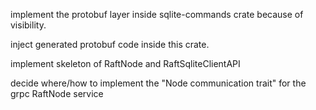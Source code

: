 implement the protobuf layer inside sqlite-commands crate because of visibility.

inject generated protobuf code inside this crate.

implement skeleton of RaftNode and RaftSqliteClientAPI

decide where/how to implement the "Node communication trait" for the grpc RaftNode service